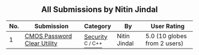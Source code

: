 ﻿<div align="center">

## All Submissions by Nitin Jindal

</div>

No.  | Submission | Category | By   | User Rating
---- | ---------- | -------- | ---- | -----------
1 | [CMOS Password Clear Utility<br />](https://github.com/Planet-Source-Code/nitin-jindal-cmos-password-clear-utility__3-6596) | [Security<br /><sup>C / C++</sup>](../ByCategory/security__3-14.md) | Nitin Jindal | 5.0 (10 globes from 2 users)
